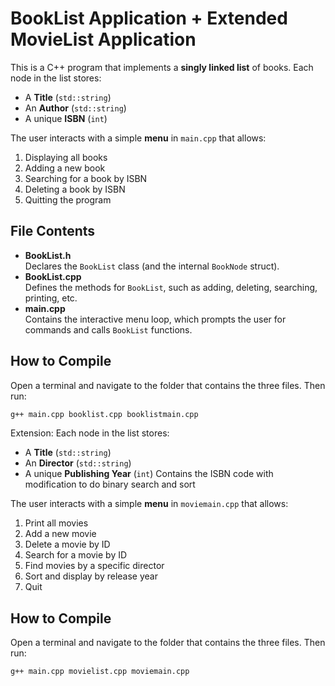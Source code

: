 # BookList Application + Extended MovieList Application 

This is a C++ program that implements a **singly linked list** of books. Each node in the list stores:
- A **Title** (`std::string`)
- An **Author** (`std::string`)
- A unique **ISBN** (`int`)

The user interacts with a simple **menu** in `main.cpp` that allows:
1. Displaying all books
2. Adding a new book
3. Searching for a book by ISBN
4. Deleting a book by ISBN
5. Quitting the program

## File Contents

- **BookList.h**  
  Declares the `BookList` class (and the internal `BookNode` struct).
- **BookList.cpp**  
  Defines the methods for `BookList`, such as adding, deleting, searching, printing, etc.
- **main.cpp**  
  Contains the interactive menu loop, which prompts the user for commands and calls `BookList` functions.

## How to Compile

Open a terminal and navigate to the folder that contains the three files. Then run:

```bash
g++ main.cpp booklist.cpp booklistmain.cpp
```

Extension: 
Each node in the list stores:
- A **Title** (`std::string`)
- An **Director** (`std::string`)
- A unique **Publishing Year** (`int`)
Contains the ISBN code with modification to do binary search and sort


The user interacts with a simple **menu** in `moviemain.cpp` that allows:
1. Print all movies
2. Add a new movie
3. Delete a movie by ID
4. Search for a movie by ID
5. Find movies by a specific director
6. Sort and display by release year
8. Quit

## How to Compile

Open a terminal and navigate to the folder that contains the three files. Then run:

```bash
g++ main.cpp movielist.cpp moviemain.cpp
```
